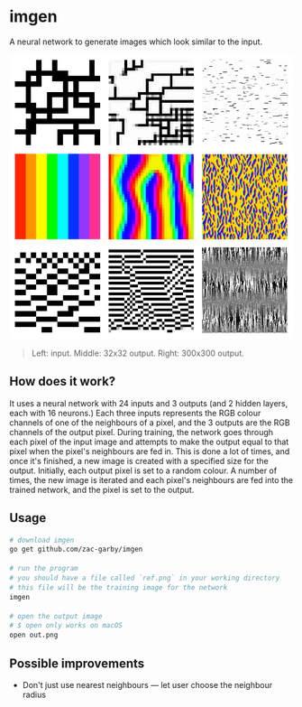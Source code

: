 # imgen

A neural network to generate images which look similar to the input.

![](eg.png)

> Left: input. Middle: 32x32 output. Right: 300x300 output.

## How does it work?

It uses a neural network with 24 inputs and 3 outputs (and 2 hidden layers, each with 16 neurons.) Each three inputs represents the RGB colour channels of one of the neighbours of a pixel, and the 3 outputs are the RGB channels of the output pixel. During training, the network goes through each pixel of the input image and attempts to make the output equal to that pixel when the pixel's neighbours are fed in. This is done a lot of times, and once it's finished, a new image is created with a specified size for the output. Initially, each output pixel is set to a random colour. A number of times, the new image is iterated and each pixel's neighbours are fed into the trained network, and the pixel is set to the output.

## Usage

```bash
# download imgen
go get github.com/zac-garby/imgen

# run the program
# you should have a file called `ref.png` in your working directory
# this file will be the training image for the network
imgen

# open the output image
# $ open only works on macOS
open out.png
```

## Possible improvements

 - Don't just use nearest neighbours — let user choose the neighbour radius
